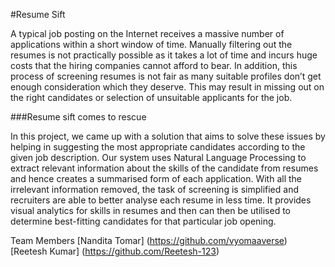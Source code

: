 #Resume Sift

A typical job posting on the Internet receives a massive number of applications within a short window of time. Manually filtering out the resumes is not practically possible as it takes a lot of time and incurs huge costs that the hiring companies cannot afford to bear. In addition, this process of screening resumes is not fair as many suitable profiles don’t get enough consideration which they deserve. This may result in missing out on the right candidates or selection of unsuitable applicants for the job. 

###Resume sift comes to rescue

In this project, we came up with a solution that aims to solve these issues by helping in suggesting the most appropriate candidates according to the given job description. Our system uses Natural Language Processing to extract relevant information about the skills of the candidate from resumes and hence creates a summarised form of each application. With all the irrelevant information removed, the task of screening is simplified and recruiters are able to better analyse each resume in less time. It provides visual analytics for skills in resumes and then can then be utilised to determine best-fitting candidates for that particular job opening.

Team Members 
[Nandita Tomar] (https://github.com/vyomaaverse)
[Reetesh Kumar] (https://github.com/Reetesh-123)
